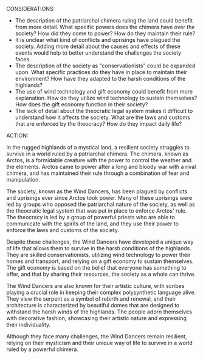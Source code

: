 CONSIDERATIONS: 

- The description of the patriarchal chimera ruling the land could benefit from more detail. What specific powers does the chimera have over the society? How did they come to power? How do they maintain their rule?
- It is unclear what kind of conflicts and uprisings have plagued the society. Adding more detail about the causes and effects of these events would help to better understand the challenges the society faces.
- The description of the society as "conservationists" could be expanded upon. What specific practices do they have in place to maintain their environment? How have they adapted to the harsh conditions of the highlands?
- The use of wind technology and gift economy could benefit from more explanation. How do they utilize wind technology to sustain themselves? How does the gift economy function in their society?
- The lack of detail about the theocratic legal system makes it difficult to understand how it affects the society. What are the laws and customs that are enforced by the theocracy? How do they impact daily life?

ACTION:

In the rugged highlands of a mystical land, a resilient society struggles to survive in a world ruled by a patriarchal chimera. The chimera, known as Arctos, is a formidable creature with the power to control the weather and the elements. Arctos came to power after a long and bloody war with a rival chimera, and has maintained their rule through a combination of fear and manipulation. 

The society, known as the Wind Dancers, has been plagued by conflicts and uprisings ever since Arctos took power. Many of these uprisings were led by groups who opposed the patriarchal nature of the society, as well as the theocratic legal system that was put in place to enforce Arctos' rule. The theocracy is led by a group of powerful priests who are able to communicate with the spirits of the land, and they use their power to enforce the laws and customs of the society. 

Despite these challenges, the Wind Dancers have developed a unique way of life that allows them to survive in the harsh conditions of the highlands. They are skilled conservationists, utilizing wind technology to power their homes and transport, and relying on a gift economy to sustain themselves. The gift economy is based on the belief that everyone has something to offer, and that by sharing their resources, the society as a whole can thrive. 

The Wind Dancers are also known for their artistic culture, with scribes playing a crucial role in keeping their complex polysynthetic language alive. They view the serpent as a symbol of rebirth and renewal, and their architecture is characterized by beautiful domes that are designed to withstand the harsh winds of the highlands. The people adorn themselves with decorative fashion, showcasing their artistic nature and expressing their individuality. 

Although they face many challenges, the Wind Dancers remain resilient, relying on their mysticism and their unique way of life to survive in a world ruled by a powerful chimera.